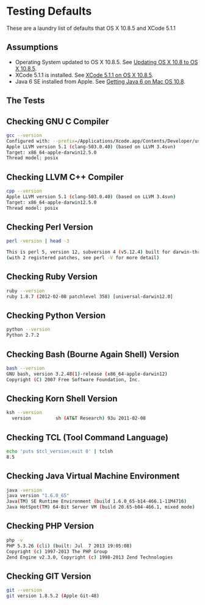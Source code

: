 # Testing Defaults

These are a laundry list of defaults that OS X 10.8.5 and XCode 5.1.1


## Assumptions

* Operating System updated to OS X 10.8.5.  See [Updating OS X 10.8 to OS X 10.8.5](https://github.com/darkn3rd/devbox/blob/master/howtos/howto.update_osx_10_8_5.md).
* XCode 5.1.1 is installed. See [XCode 5.1.1 on OS X 10.8.5](https://github.com/darkn3rd/devbox/blob/master/howtos/howto.xcode.md).
* Java 6 SE installed from Apple. See [Getting Java 6 on Mac OS 10.8](https://github.com/darkn3rd/devbox/blob/master/howtos/howto.jre6.md).

## The Tests

## Checking GNU C Compiler

```bash
gcc --version
Configured with: --prefix=/Applications/Xcode.app/Contents/Developer/usr --with-gxx-include-dir=/usr/include/c++/4.2.1
Apple LLVM version 5.1 (clang-503.0.40) (based on LLVM 3.4svn)
Target: x86_64-apple-darwin12.5.0
Thread model: posix
```

## Checking LLVM C++ Compiler

```bash
cpp --version
Apple LLVM version 5.1 (clang-503.0.40) (based on LLVM 3.4svn)
Target: x86_64-apple-darwin12.5.0
Thread model: posix
```

## Checking Perl Version

```bash
perl -version | head -3

This is perl 5, version 12, subversion 4 (v5.12.4) built for darwin-thread-multi-2level
(with 2 registered patches, see perl -V for more detail)
```

## Checking Ruby Version

```bash
ruby --version
ruby 1.8.7 (2012-02-08 patchlevel 358) [universal-darwin12.0]
```

## Checking Python Version

```bash
python --version
Python 2.7.2
```

## Checking Bash (Bourne Again Shell) Version

```bash
bash --version
GNU bash, version 3.2.48(1)-release (x86_64-apple-darwin12)
Copyright (C) 2007 Free Software Foundation, Inc.
```

## Checking Korn Shell Version

```bash
ksh --version
  version         sh (AT&T Research) 93u 2011-02-08
```

## Checking TCL (Tool Command Language)

```bash
echo 'puts $tcl_version;exit 0' | tclsh
8.5
```

## Checking Java Virtual Machine Environment

```bash
java -version
java version "1.6.0_65"
Java(TM) SE Runtime Environment (build 1.6.0_65-b14-466.1-11M4716)
Java HotSpot(TM) 64-Bit Server VM (build 20.65-b04-466.1, mixed mode)
```

## Checking PHP Version

```bash
php -v
PHP 5.3.26 (cli) (built: Jul  7 2013 19:05:08) 
Copyright (c) 1997-2013 The PHP Group
Zend Engine v2.3.0, Copyright (c) 1998-2013 Zend Technologies
```

## Checking GIT Version

```bash
git --version
git version 1.8.5.2 (Apple Git-48)
```